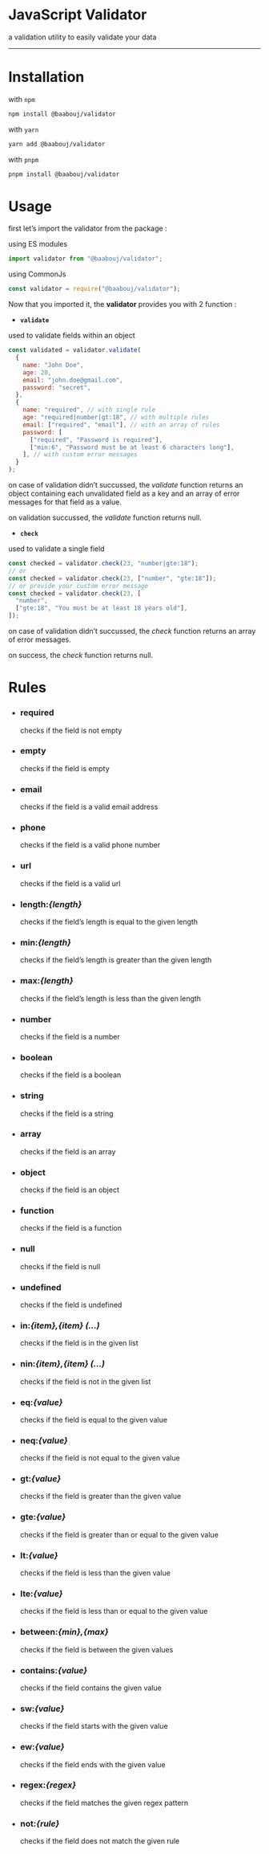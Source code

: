 # JavaScript Validator

a validation utility to easily validate your data

---

# Installation

with `npm`

```bash
npm install @baabouj/validator
```

with `yarn`

```bash
yarn add @baabouj/validator
```

with `pnpm`

```bash
pnpm install @baabouj/validator
```

# Usage

first let’s import the validator from the package :

using ES modules

```js
import validator from "@baabouj/validator";
```

using CommonJs

```js
const validator = require("@baabouj/validator");
```

Now that you imported it, the **validator** provides you with 2 function :

- **`validate`**

used to validate fields within an object

```jsx
const validated = validator.validate(
  {
    name: "John Doe",
    age: 20,
    email: "john.doe@gmail.com",
    password: "secret",
  },
  {
    name: "required", // with single rule
    age: "required|number|gt:18", // with multiple rules
    email: ["required", "email"], // with an array of rules
    password: [
      ["required", "Password is required"],
      ["min:6", "Password must be at least 6 characters long"],
    ], // with custom error messages
  }
);
```

on case of validation didn’t succussed, the _validate_ function returns an object containing each unvalidated field as a key and an array of error messages for that field as a value.

on validation succussed, the _validate_ function returns null.

- **`check`**

used to validate a single field

```jsx
const checked = validator.check(23, "number|gte:18");
// or
const checked = validator.check(23, ["number", "gte:18"]);
// or provide your custom error message
const checked = validator.check(23, [
  "number",
  ["gte:18", "You must be at least 18 years old"],
]);
```

on case of validation didn’t succussed, the _check_ function returns an array of error messages.

on success, the _check_ function returns null.

# Rules

- ### required
  checks if the field is not empty
- ### empty
  checks if the field is empty
- ### email
  checks if the field is a valid email address
- ### phone
  checks if the field is a valid phone number
- ### url
  checks if the field is a valid url
- ### length:_{length}_
  checks if the field’s length is equal to the given length
- ### min:_{length}_
  checks if the field’s length is greater than the given length
- ### max:_{length}_
  checks if the field’s length is less than the given length
- ### number
  checks if the field is a number
- ### boolean
  checks if the field is a boolean
- ### string
  checks if the field is a string
- ### array
  checks if the field is an array
- ### object
  checks if the field is an object
- ### function
  checks if the field is a function
- ### null
  checks if the field is null
- ### undefined
  checks if the field is undefined
- ### in:_{item},{item} (...)_
  checks if the field is in the given list
- ### nin:_{item},{item} (...)_
  checks if the field is not in the given list
- ### eq:_{value}_
  checks if the field is equal to the given value
- ### neq:_{value}_
  checks if the field is not equal to the given value
- ### gt:_{value}_
  checks if the field is greater than the given value
- ### gte:_{value}_
  checks if the field is greater than or equal to the given value
- ### lt:_{value}_
  checks if the field is less than the given value
- ### lte:_{value}_
  checks if the field is less than or equal to the given value
- ### between:_{min},{max}_
  checks if the field is between the given values
- ### contains:_{value}_
  checks if the field contains the given value
- ### sw:_{value}_
  checks if the field starts with the given value
- ### ew:_{value}_
  checks if the field ends with the given value
- ### regex:_{regex}_
  checks if the field matches the given regex pattern
- ### not:_{rule}_
  checks if the field does not match the given rule
